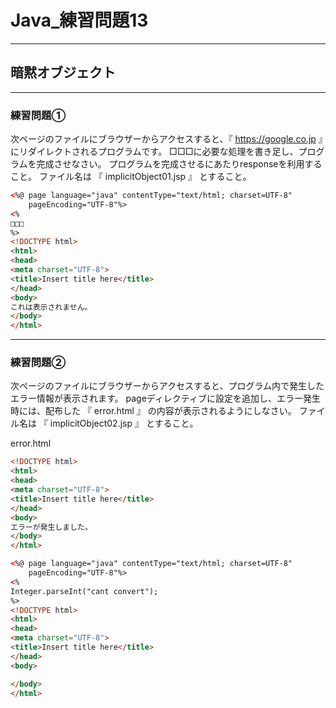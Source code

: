 # Java_練習問題13

---

## 暗黙オブジェクト

---

### 練習問題①

次ページのファイルにブラウザーからアクセスすると、『 https://google.co.jp 』にリダイレクトされるプログラムです。
□□□に必要な処理を書き足し、プログラムを完成させなさい。
プログラムを完成させるにあたりresponseを利用すること。
ファイル名は 『 implicitObject01.jsp 』 とすること。

```html
<%@ page language="java" contentType="text/html; charset=UTF-8"
    pageEncoding="UTF-8"%>
<%
□□□
%>
<!DOCTYPE html>
<html>
<head>
<meta charset="UTF-8">
<title>Insert title here</title>
</head>
<body>
これは表示されません。
</body>
</html>
```

---

### 練習問題②

次ページのファイルにブラウザーからアクセスすると、プログラム内で発生したエラー情報が表示されます。
pageディレクティブに設定を追加し、エラー発生時には、配布した 『 error.html 』 の内容が表示されるようにしなさい。
ファイル名は 『 implicitObject02.jsp 』 とすること。

error.html

```html
<!DOCTYPE html>
<html>
<head>
<meta charset="UTF-8">
<title>Insert title here</title>
</head>
<body>
エラーが発生しました。
</body>
</html>
```

```html
<%@ page language="java" contentType="text/html; charset=UTF-8"
    pageEncoding="UTF-8"%>
<%
Integer.parseInt("cant convert");
%>
<!DOCTYPE html>
<html>
<head>
<meta charset="UTF-8">
<title>Insert title here</title>
</head>
<body>

</body>
</html>
```
